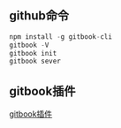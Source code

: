 ## github命令
```js
npm install -g gitbook-cli
gitbook -V 
gitbook init
gitbook sever
```
## gitbook插件
[gitbook插件](http://gitbook.zhangjikai.com/plugins.html)